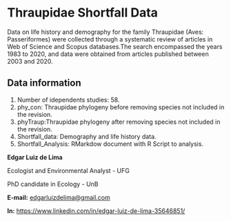 # Thraupidae Shortfall Data

Data on life history and demography for the family Thraupidae (Aves: Passeriformes) were collected through a systematic review 
of articles in Web of Science and Scopus databases.The search encompassed the years 1983 to 2020, and data were obtained from 
articles published between 2003 and 2020.
## Data information

1. Number of idependents studies: 58.
2. phy_con: Thraupidae phylogeny before removing species not included in the revision.
3. phyTraup:Thraupidae phylogeny after removing species not included in the revision.
4. Shortfall_data: Demography and life history data.
5. Shortfall_Analysis: RMarkdow document with R Script to analysis.


**Edgar Luiz de Lima**

Ecologist and Environmental Analyst - UFG

PhD candidate in Ecology - UnB

**E-mail:** edgarluizdelima@gmail.com

**In:** https://www.linkedin.com/in/edgar-luiz-de-lima-35646851/
